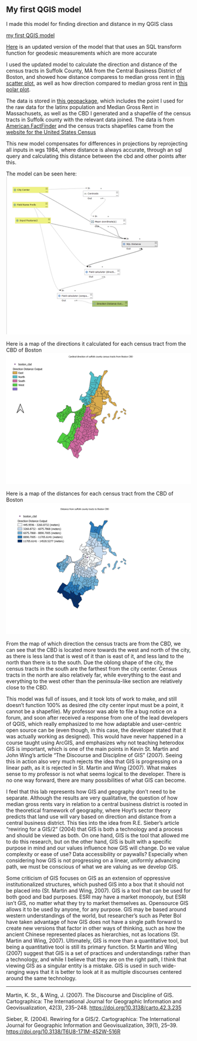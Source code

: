 
## My first QGIS model

I made this model for finding direction and distance in my QGIS class

[my first QGIS model](model1_v3.2.model3)

[Here](model1_v3.2.model3) is an updated version of the model that that uses an SQL transform function for geodesic measurements which are more accurate

I used the updated model to calculate the direction and distance of the census tracts in Suffolk County, MA from the Central Business District of Boston, and showed how distance comparess to median gross rent in [this scatter plot](boston_scatter.html), as well as how direction compared to median gross rent in [this polar plot](boston_polar.html).

The data is stored in [this geopackage](Suffolk_tracts.gpkg), which includes the point I used for the raw data for the latinx population and Median Gross Rent in Massachusets, as well as the CBD I generated and a shapefile of the census tracts in Suffolk county with the relevant data joined. The data is from [American FactFinder](https://factfinder.census.gov/) and the census tracts shapefiles came from the [website for the United States Census]( https://www.census.gov/geographies/mapping-files/timeseries/geo/carto-boundary-file.html)

This new model compensates for differences in projections by reprojecting all inputs in wgs 1984, where distance is always accurate, through an sql query and calculating this distance between the cbd and other points after this. 

The model can be seen here:
![updated model](model.PNG)

Here is a map of the directions it calculated for each census tract from the CBD of Boston
![direction map](direction_boston.png)

Here is a map of the distances for each census tract from the CBD of Boston
![distance map](distance_boston.png)

From the map of which direction the census tracts are from the CBD, we can see that the CBD is located more towards the west and north of the city, as there is less land that is west of it than is east of it, and less land to the north than there is to the south. Due the oblong shape of the city, the census tracts in the south are the farthest from the city center. Census tracts in the north are also relatively far, while everything to the east and everything to the west other than the peninsula-like section are relatively close to the CBD.

This model was full of issues, and it took lots of work to make, and still doesn’t function 100% as desired (the city center input must be a point, it cannot be a shapefile). My professor was able to file a bug notice on a forum, and soon after received a response from one of the lead developers of QGIS, which really emphasized to me how adaptable and user-centric open source can be (even though, in this case, the developer stated that it was actually working as designed). This would have never happened in a course taught using ArcGIS, and emphasizes why not teaching heterodox GIS is important, which is one of the main points in Kevin St. Martin and John Wing’s article “The Discourse and Discipline of GIS” (2007). Seeing this in action also very much rejects the idea that GIS is progressing on a linear path, as it is rejected in St. Martin and Wing (2007). What makes sense to my professor is not what seems logical to the developer. There is no one way forward, there are many possibilities of what GIS can become. 

I feel that this lab represents how GIS and geography don’t need to be separate. Although the results are very qualitative, the question of how median gross rents vary in relation to a central business district is rooted in the theoretical framework of geography, where Hoyt’s sector theory predicts that land use will vary based on direction and distance from a central business district. This ties into the idea from R.E. Sieber’s article “rewiring for a GIS/2” (2004) that GIS is both a technology and a process and should be viewed as both. On one hand, GIS is the tool that allowed me to do this research, but on the other hand, GIS is built with a specific purpose in mind and our values influence how GIS will change. Do we value complexity or ease of use? Data accessibility or paywalls? Especially when considering how GIS is not progressing on a linear, uniformly advancing path, we must be conscious of what we are valuing as we develop GIS.

Some criticism of GIS focuses on GIS as an extension of oppressive institutionalized structures, which pushed GIS into a box that it should not be placed into (St. Martin and Wing, 2007). GIS is a tool that can be used for both good and bad purposes. ESRI may have a market monopoly, but ESRI isn’t GIS, no matter what they try to market themselves as. Opensource GIS allows it to be used by anyone, for any purpose. GIS may be based around western understandings of the world, but researcher’s such as Peter Bol have taken advantage of how GIS does not have a single path forward to create new versions that factor in other ways of thinking, such as how the ancient Chinese represented places as hierarchies, not as locations (St. Martin and Wing, 2007). Ultimately, GIS is more than a quantitative tool, but being a quantitative tool is still its primary function. St Martin and Wing (2007) suggest that GIS is a set of practices and understandings rather than a technology, and while I believe that they are on the right path, I think that viewing GIS as a singular entity is a mistake. GIS is used in such wide-ranging ways that it is better to look at it as multiple discourses centered around the same technology. 

-----------------------------------------------------------------------------------------------------------------------------

Martin, K. St., & Wing, J. (2007). The Discourse and Discipline of GIS. Cartographica: The International Journal for Geographic Information and Geovisualization, 42(3), 235–248. https://doi.org/10.3138/carto.42.3.235

Sieber, R. (2004). Rewiring for a GIS/2. Cartographica: The International Journal for Geographic Information and Geovisualization, 39(1), 25–39. https://doi.org/10.3138/T6U8-171M-452W-516R

